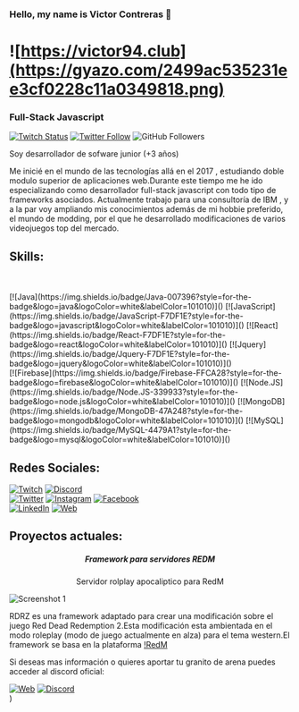 ### Hello, my name is Victor Contreras 👋

# ![https://victor94.club](https://gyazo.com/2499ac535231ee3cf0228c11a0349818.png)

### Full-Stack Javascript

[![Twitch Status](https://img.shields.io/twitch/status/victorcin?style=social)](https://www.twitch.tv/victor94__)
[![Twitter Follow](https://img.shields.io/twitter/follow/victorcin?style=social)](https://twitter.com/victor94_)
![GitHub Followers](https://img.shields.io/github/followers/victorcin?style=social)

Soy desarrollador de sofware junior (+3 años)

Me inicié en el mundo de las tecnologías allá en el 2017 , estudiando doble modulo superior de aplicaciones web.Durante este tiempo me he ido especializando como desarrollador full-stack javascript con todo tipo de frameworks asociados.
Actualmente trabajo para una consultoría de IBM , y a la par voy ampliando mis conocimientos además de mi hobbie preferido, el mundo de modding, por el que he desarrollado modificaciones de varios videojuegos top del mercado.

## Skills:

</br>

</br>
[![Java](https://img.shields.io/badge/Java-007396?style=for-the-badge&logo=java&logoColor=white&labelColor=101010)]()
[![JavaScript](https://img.shields.io/badge/JavaScript-F7DF1E?style=for-the-badge&logo=javascript&logoColor=white&labelColor=101010)]()
[![React](https://img.shields.io/badge/React-F7DF1E?style=for-the-badge&logo=react&logoColor=white&labelColor=101010)]()
[![Jquery](https://img.shields.io/badge/Jquery-F7DF1E?style=for-the-badge&logo=jquery&logoColor=white&labelColor=101010)]()
</br>
[![Firebase](https://img.shields.io/badge/Firebase-FFCA28?style=for-the-badge&logo=firebase&logoColor=white&labelColor=101010)]()
[![Node.JS](https://img.shields.io/badge/Node.JS-339933?style=for-the-badge&logo=node.js&logoColor=white&labelColor=101010)]()
[![MongoDB](https://img.shields.io/badge/MongoDB-47A248?style=for-the-badge&logo=mongodb&logoColor=white&labelColor=101010)]()
[![MySQL](https://img.shields.io/badge/MySQL-4479A1?style=for-the-badge&logo=mysql&logoColor=white&labelColor=101010)]()
</br>


## Redes Sociales:

[![Twitch](https://img.shields.io/badge/Twitch-victor94-9146FF?style=for-the-badge&logo=twitch&logoColor=white&labelColor=101010)](https://twitch.tv/victor94)
[![Discord](https://img.shields.io/badge/Discord-victor94-5865F2?style=for-the-badge&logo=discord&logoColor=white&labelColor=101010)](https://discord.gg/)
</br>
[![Twitter](https://img.shields.io/badge/Twitter-@victor94-1DA1F2?style=for-the-badge&logo=twitter&logoColor=white&labelColor=101010)](https://twitter.com/mouredev)
[![Instagram](https://img.shields.io/badge/Instagram-@victorcin94-E4405F?style=for-the-badge&logo=instagram&logoColor=white&labelColor=101010)](https://instagram.com/victorcin94)
[![Facebook](https://img.shields.io/badge/Facebook-@victor94.contrerasgalan-1877F2?style=for-the-badge&logo=facebook&logoColor=white&labelColor=101010)](https://facebook.com/victor94.contrerasgalan)
</br>
[![LinkedIn](https://img.shields.io/badge/LinkedIn-Victor_Contreras-0077B5?style=for-the-badge&logo=linkedin&logoColor=white&labelColor=101010)](https://www.linkedin.com/in/victorcontrerasgal94/)
[![Web](https://img.shields.io/badge/My_Website-Victor94.club-14a1f0?style=for-the-badge&logo=dev.to&logoColor=white&labelColor=101010)](https://victor94.club)

## Proyectos actuales:

<em><h5 align="center">Framework para servidores REDM</h5></em>

<p align="center">Servidor rolplay apocaliptico para RedM</p>

![Screenshot 1](https://pbs.twimg.com/media/E56KUx-XEAEjt3g?format=png&name=900x900)

RDRZ es una framework adaptado para crear una modificación sobre el juego Red Dead Redemption 2.Esta modificación esta ambientada en el modo roleplay (modo de juego actualmente en alza) para el tema western.El framework se basa en la plataforma [!RedM](https://redm.net/)

Si deseas mas información o quieres aportar tu granito de arena puedes acceder al discord oficial:

[![Web](https://img.shields.io/badge/rdrz.es-Official_site-3A1C66?style=for-the-badge&logoColor=white&labelColor=101010)](#)
[![Discord](https://img.shields.io/badge/Discord-Feedback_and_bugs-5865F2?style=for-the-badge&logo=discord&logoColor=white&labelColor=101010)](https://discord.com/invite/mypZfNqy35)
</br>)
